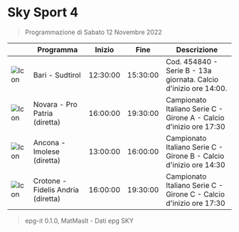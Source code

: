 # Sky Sport 4
> Programmazione di Sabato 12 Novembre 2022

||Programma|Inizio|Fine|Descrizione|
|---|---|---|---|---|
|![Icon](https://guidatv.sky.it/uuid/b3c8b77a-ed6d-4ba8-b5ae-9f2a07bd9570/cover?md5ChecksumParam=4708e550ba63f5df09558f7377cd915a)|Bari - Sudtirol|12:30:00|15:30:00|Cod. 454840 - Serie B - 13a giornata. Calcio d&#039;inizio ore 14:00.
|![Icon](https://guidatv.sky.it/uuid/28fb7f08-ae4f-498a-acc0-0d576e81b991/cover?md5ChecksumParam=d3faa9172eaf3321a758020bd00182e7)|Novara - Pro Patria (diretta)|16:00:00|19:30:00|Campionato Italiano Serie C - Girone A - Calcio d&#039;inizio ore 17:30
|![Icon](https://guidatv.sky.it/uuid/731668a9-87c4-450d-b381-d30d038ce2ae/cover?md5ChecksumParam=a308ed05edc9119d891816a51c7d05ea)|Ancona - Imolese (diretta)|13:00:00|16:00:00|Campionato Italiano Serie C - Girone B - Calcio d&#039;inizio ore 14:30
|![Icon](https://guidatv.sky.it/uuid/38c8d67b-ab9e-46f7-9799-1d689d55961e/cover?md5ChecksumParam=4713de6951deb95eef896bfad8114dd2)|Crotone - Fidelis Andria (diretta)|16:00:00|19:30:00|Campionato Italiano Serie C - Girone C - Calcio d&#039;inizio ore 17:30



 > epg-it 0.1.0, MatMasIt - Dati epg SKY